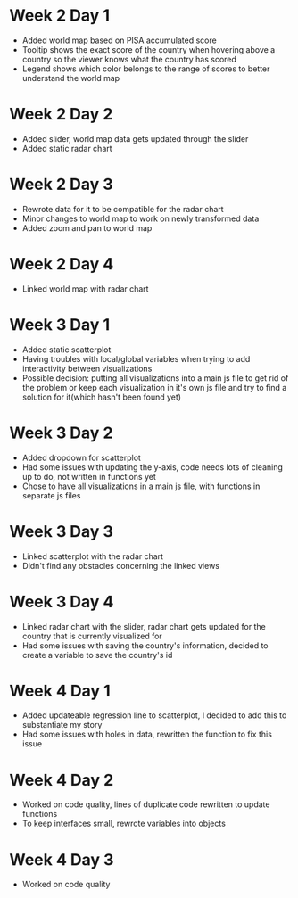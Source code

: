 # Week 2 Day 1
- Added world map based on PISA accumulated score
- Tooltip shows the exact score of the country when hovering above a country
so the viewer knows what the country has scored
- Legend shows which color belongs to the range of scores to better understand the world map

# Week 2 Day 2
- Added slider, world map data gets updated through the slider
- Added static radar chart

# Week 2 Day 3
- Rewrote data for it to be compatible for the radar chart
- Minor changes to world map to work on newly transformed data
- Added zoom and pan to world map

# Week 2 Day 4
- Linked world map with radar chart

# Week 3 Day 1
- Added static scatterplot
- Having troubles with local/global variables when trying to add interactivity between visualizations
- Possible decision: putting all visualizations into a main js file to get rid of
the problem or keep each visualization in it's own js file and try to find a solution for it(which hasn't been found yet)

# Week 3 Day 2
- Added dropdown for scatterplot
- Had some issues with updating the y-axis, code needs lots of cleaning up to do, not written in functions yet
- Chose to have all visualizations in a main js file, with functions in separate js files

# Week 3 Day 3
- Linked scatterplot with the radar chart
- Didn't find any obstacles concerning the linked views

# Week 3 Day 4
- Linked radar chart with the slider, radar chart gets updated for the country that is currently visualized for
- Had some issues with saving the country's information, decided to create a variable to save the country's id

# Week 4 Day 1
- Added updateable regression line to scatterplot, I decided to add this to substantiate my story
- Had some issues with holes in data, rewritten the function to fix this issue

# Week 4 Day 2
- Worked on code quality, lines of duplicate code rewritten to update functions
- To keep interfaces small, rewrote variables into objects

# Week 4 Day 3
- Worked on code quality
